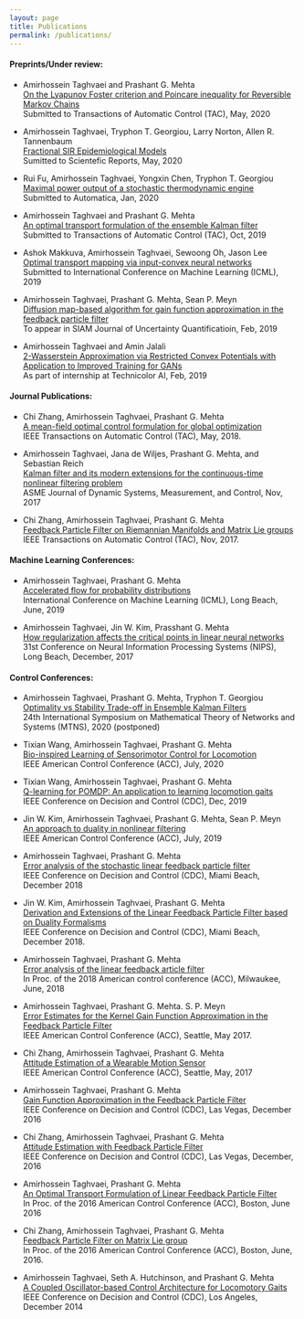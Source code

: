 ```yaml
---
layout: page
title: Publications
permalink: /publications/
---
```

#### Preprints/Under review:

- Amirhossein Taghvaei and Prashant G. Mehta     
[On the Lyapunov Foster criterion and Poincare inequality for Reversible Markov Chains](https://arxiv.org/abs/2005.08145)    
Submitted to Transactions of Automatic Control (TAC), May, 2020    

- Amirhossein Taghvaei, Tryphon T. Georgiou, Larry Norton, Allen R. Tannenbaum     
[Fractional SIR Epidemiological Models](https://www.medrxiv.org/content/10.1101/2020.04.28.20083865v2)    
Sumitted to Scientefic Reports, May, 2020

- Rui Fu, Amirhossein Taghvaei, Yongxin Chen, Tryphon T. Georgiou     
 [Maximal power output of a stochastic thermodynamic engine](https://arxiv.org/abs/2001.00979)   
  Submitted to Automatica, Jan, 2020

- Amirhossein Taghvaei and Prashant G. Mehta    
 [An optimal transport formulation of the ensemble Kalman filter](https://arxiv.org/abs/1910.02338)        
  Submitted to Transactions of Automatic Control (TAC), Oct, 2019

- Ashok Makkuva, Amirhossein Taghvaei, Sewoong Oh, Jason Lee    
 [Optimal transport mapping via input-convex neural networks](https://arxiv.org/abs/1908.10962)         
 Submitted to International Conference on Machine Learning (ICML), 2019

- Amirhossein Taghvaei, Prashant G. Mehta, Sean P. Meyn    
 [Diffusion map-based algorithm for gain function approximation in the feedback particle filter](https://arxiv.org/abs/1902.07263)     
 To appear in SIAM Journal of Uncertainty Quantificatioin, Feb, 2019


- Amirhossein Taghvaei and Amin Jalali    
 [2-Wasserstein Approximation via Restricted Convex Potentials with Application to Improved Training for GANs](https://arxiv.org/abs/1902.07197)     
 As part of internship at Technicolor AI, Feb, 2019   


#### Journal Publications:

- Chi Zhang, Amirhossein Taghvaei, Prashant G. Mehta    
[A mean-field optimal control formulation for global optimization](https://ieeexplore.ieee.org/document/8353737)      
IEEE Transactions on Automatic Control (TAC), May, 2018.   

- Amirhossein Taghvaei, Jana de Wiljes, Prashant G. Mehta, and Sebastian Reich     
[Kalman filter and its modern extensions for the continuous-time nonlinear filtering problem](http://dynamicsystems.asmedigitalcollection.asme.org/article.aspx?articleid=2653375)   
ASME Journal of Dynamic Systems, Measurement, and Control, Nov, 2017

- Chi Zhang, Amirhossein Taghvaei, Prashant G. Mehta    
[Feedback Particle Filter on Riemannian Manifolds and Matrix Lie groups](https://ieeexplore.ieee.org/document/8100938)       
IEEE Transactions on Automatic Control (TAC), Nov, 2017.   


#### Machine Learning Conferences:
- Amirhossein Taghvaei, Prashant G. Mehta      
[Accelerated flow for probability distributions](http://proceedings.mlr.press/v97/taghvaei19a.html)        
International Conference on Machine Learning (ICML), Long Beach, June, 2019 


- Amirhossein Taghvaei, Jin W. Kim, Prasshant G. Mehta       
[How regularization affects the critical points in linear neural networks](https://papers.nips.cc/paper/6844-how-regularization-affects-the-critical-points-in-linear-networks)         
31st Conference on Neural Information Processing Systems (NIPS), Long Beach, December, 2017  


#### Control Conferences:
- Amirhossein Taghvaei, Prashant G. Mehta, Tryphon T. Georgiou      
[Optimality vs Stability Trade-off in Ensemble Kalman Filters]()      
24th International Symposium on Mathematical Theory of Networks and Systems (MTNS), 2020 (postponed)

- Tixian Wang, Amirhossein Taghvaei, Prashant G. Mehta       
[Bio-inspired Learning of Sensorimotor Control for Locomotion](https://arxiv.org/abs/1910.02556)       
IEEE American Control Conference (ACC), July, 2020     

- Tixian Wang, Amirhossein Taghvaei, Prashant G. Mehta        
[Q-learning for POMDP: An application to learning locomotion gaits](https://ieeexplore.ieee.org/document/9030143)      
IEEE Conference on Decision and Control (CDC), Dec, 2019   
  
- Jin W. Kim, Amirhossein Taghvaei, Prashant G. Mehta, Sean P. Meyn        
[An approach to duality in nonlinear filtering](https://ieeexplore.ieee.org/document/8815136)       
IEEE American Control Conference (ACC), July, 2019   

- Amirhossein Taghvaei, Prashant G. Mehta       
[Error analysis of the stochastic linear feedback particle filter](https://ieeexplore.ieee.org/document/8619806)      
IEEE Conference on Decision and Control (CDC), Miami Beach, December 2018 

- Jin W. Kim, Amirhossein Taghvaei, Prashant G. Mehta      
[Derivation and Extensions of the Linear Feedback Particle Filter based on Duality Formalisms](https://ieeexplore.ieee.org/document/8618878)       
IEEE Conference on Decision and Control (CDC), Miami Beach, December 2018.    

- Amirhossein Taghvaei, Prashant G. Mehta      
[Error analysis of the linear feedback article filter](https://ieeexplore.ieee.org/document/8430867)      
In Proc. of the 2018 American control conference (ACC), Milwaukee, June, 2018    
 
- Amirhossein Taghvaei, Prashant G. Mehta. S. P. Meyn           
[Error Estimates for the Kernel Gain Function Approximation in the Feedback Particle Filter](https://ieeexplore.ieee.org/document/7963661)       
IEEE American Control Conference (ACC), Seattle, May 2017. 

- Chi Zhang, Amirhossein Taghvaei, Prashant G. Mehta      
[Attitude Estimation of a Wearable Motion Sensor](https://ieeexplore.ieee.org/document/7963660)       
IEEE American Control Conference (ACC), Seattle, May, 2017   

- Amirhossein Taghvaei, Prashant G. Mehta     
[Gain Function Approximation in the Feedback Particle Filter](https://ieeexplore.ieee.org/document/7799105)     
IEEE Conference on Decision and Control (CDC), Las Vegas, December 2016 

- Chi Zhang, Amirhossein Taghvaei, Prashant G. Mehta       
[Attitude Estimation with Feedback Particle Filter](https://ieeexplore.ieee.org/document/7799104)      
IEEE Conference on Decision and Control (CDC), Las Vegas, December, 2016    

- Amirhossein Taghvaei, Prashant G. Mehta       
[An Optimal Transport Formulation of Linear Feedback Particle Filter](https://ieeexplore.ieee.org/abstract/document/7525474)        
In Proc. of the 2016 American Control Conference (ACC), Boston, June 2016     

- Chi Zhang, Amirhossein Taghvaei, Prashant G. Mehta        
[Feedback Particle Filter on Matrix Lie group](https://ieeexplore.ieee.org/document/7525330)        
In Proc. of the 2016 American Control Conference (ACC), Boston, June, 2016.    

- Amirhossein Taghvaei, Seth A. Hutchinson, and Prashant G. Mehta       
[A Coupled Oscillator-based Control Architecture for Locomotory Gaits](https://ieeexplore.ieee.org/abstract/document/7039930)        
IEEE Conference on Decision and Control (CDC), Los Angeles, December 2014   

